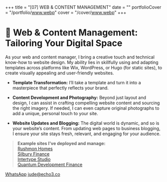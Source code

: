 +++
title = "[07] WEB & CONTENT MANAGEMENT"
date = ""
portfolioCover = "/portfolio/www.webp"
cover = "/cover/www.webp"
+++
# 🌟 Web & Content Management: Tailoring Your Digital Space

As your web and content manager, I bring a creative touch and technical know-how to website design. My ability lies in skillfully using and adapting templates across platforms like Wix, WordPress, or Hugo (for static sites), to create visually appealing and user-friendly websites.

- **Template Transformation:** I’ll take a template and turn it into a masterpiece that perfectly reflects your brand.

- **Content Development and Photography:** Beyond just layout and design, I can assist in crafting compelling website content and sourcing the right imagery. If needed, I can even capture original photographs to add a unique, personal touch to your site.

- **Website Updates and Blogging:** The digital world is dynamic, and so is your website’s content. From updating web pages to business blogging, I ensure your site stays fresh, relevant, and engaging for your audience.

> **Example sites I've deployed and manage:**    
[Rushmon Homes](https://www.rushmonhomes.co.uk)  
[Silbury Finance](https://silburyfinance.com)  
[Intertype Studio](https://www.intertypestudio.com)  
[Quantum Development Finance](https://quantumdf.com)  

[WhatsApp](https://wa.me/447413678040)
[jude@echo3.co](mailto:jude@echo3.co)
